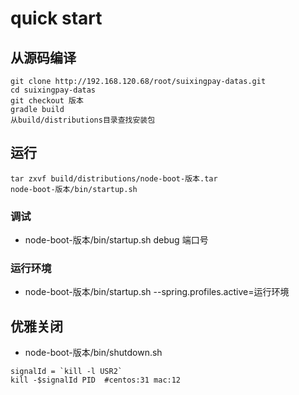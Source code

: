 # quick start
	
## 从源码编译
```
git clone http://192.168.120.68/root/suixingpay-datas.git
cd suixingpay-datas
git checkout 版本
gradle build
从build/distributions目录查找安装包
```

## 运行
```
tar zxvf build/distributions/node-boot-版本.tar
node-boot-版本/bin/startup.sh
```

### 调试
- node-boot-版本/bin/startup.sh  debug 端口号

### 运行环境
- node-boot-版本/bin/startup.sh --spring.profiles.active=运行环境

## 优雅关闭
- node-boot-版本/bin/shutdown.sh

```
signalId = `kill -l USR2`
kill -$signalId PID  #centos:31 mac:12
```



